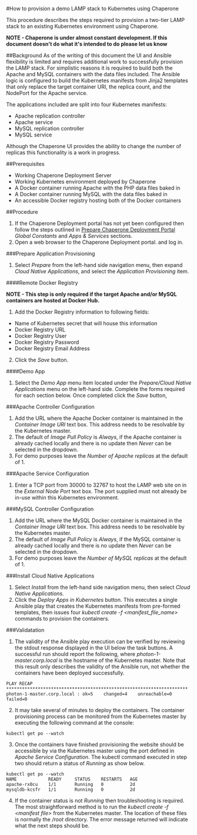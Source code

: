 
#How to provision a demo LAMP stack to Kubernetes using Chaperone

This procedure describes the steps required to provision a two-tier LAMP stack to an existing Kubernetes environment using Chaperone.

**NOTE - Chaperone is under almost constant development. If this document doesn't do what it's intended to do please let us know**

##Background
As of the writing of this document the UI and Ansible flexibility is limited and requires additional work to successfully provision the LAMP stack. For simplistic reasons it is required to build both the Apache and MySQL containers with the data files included. The Ansible logic is configured to build the Kubernetes manifests from Jinja2 templates that only replace the target container URI, the replica count, and the NodePort for the Apache service.

The applications included are split into four Kubernetes manifests:

 * Apache replication controller
 * Apache service
 * MySQL replication controller
 * MySQL service

Although the Chaperone UI provides the ability to change the number of replicas this functionality is a work in progress.

##Prerequisites
* Working Chaperone Deployment Server
* Working Kubernetes environment deployed by Chaperone
* A Docker container running Apache with the PHP data files baked in
* A Docker container running MySQL with the data files baked in
* An accessible Docker registry hosting both of the Docker containers

##Procedure
1. If the Chaperone Deployment portal has not yet been configured then follow the steps outlined in [Prepare Chaperone Deployment Portal](https://github.com/vmware/ansible-role-kubernetes-master/blob/master/documentation/kube_via_chaperone.md#prepare-chaperone-deployment-portal) _Global Constants_ and _Apps & Services_ sections.
2. Open a web browser to the Chaperone Deployment portal. and log in.

###Prepare Application Provisioning
1. Select _Prepare_ from the left-hand side navigation menu, then expand _Cloud Native Applications_, and select the _Application Provisioning_ item.

####Remote Docker Registry

**NOTE - This step is only required if the target Apache and/or MySQL containers are hosted at Docker Hub.**

1. Add the Docker Registry information to following fields:
* Name of Kubernetes secret that will house this information
* Docker Registry URL
* Docker Registry User
* Docker Registry Password
* Docker Registry Email Address
2. Click the _Save_ button.

####Demo App
1. Select the _Demo App_ menu item located under the _Prepare/Cloud Native Applications_ menu on the left-hand side. Complete the forms required for each section below. Once completed click the _Save_ button,

###Apache Controller Configuration
1. Add the URL where the Apache Docker container is maintained in the _Container Image URI_ text box. This address needs to be resolvable by the Kubernetes master.
2. The default of _Image Pull Policy_ is _Always_, if the Apache container is already cached locally and there is no update then _Never_ can be selected in the dropdown.
3. For demo purposes leave the _Number of Apache replicas_ at the default of 1.

###Apache Service Configuration
1. Enter a TCP port from 30000 to 32767 to host the LAMP web site on in the _External Node Port_ text box. The port supplied must not already be in-use within this Kubernetes environment.

###MySQL Controller Configuration
1. Add the URL where the MySQL Docker container is maintained in the _Container Image URI_ text box. This address needs to be resolvable by the Kubernetes master.
2. The default of _Image Pull Policy_ is _Always_, if the MySQL container is already cached locally and there is no update then _Never_ can be selected in the dropdown.
3. For demo purposes leave the _Number of MySQL replicas_ at the default of 1.

###Install Cloud Native Applications

1. Select _Install_ from the left-hand side navigation menu, then select _Cloud Native Applications_.
2. Click the _Deploy Apps in Kubernetes_ button. This executes a single Ansible play that creates the Kubernetes manifests from pre-formed templates, then issues four _kubectl create -f \<manifest_file_name>_ commands to provision the containers.

###Validatation

 1. The validity of the Ansible play execution can be verified by reviewing the stdout response displayed in the UI below the task buttons. A successful run should report the following, where _photon-1-master.corp.local_ is the hostname of the Kubernetes master. Note that this result only describes the validity of the Ansible run, not whether the containers have been deployed successfully.

 ```shell
 PLAY RECAP *********************************************************************
 photon-1-master.corp.local : ok=5    changed=4    unreachable=0    failed=0
 ```
 2. It may take several of minutes to deploy the containers. The container provisioning process can be monitored from the Kubernetes master by executing the following command at the console:

 ```shell
 kubectl get po --watch
 ```
 3. Once the containers have finished provisioning the website should be accessible by via the Kubernetes master using the port defined in _Apache Service Configuration_. The kubectl command executed in step two should return a status of _Running_ as show below.

 ```shell
 kubectl get po --watch
 NAME            READY     STATUS    RESTARTS   AGE
 apache-rx0cu    1/1       Running   0          2d
 mysqldb-kcsfr   1/1       Running   0          2d
 ```
 
 4. If the container status is not _Running_ then troubleshooting is required. The most straightforward method is to run the _kubectl create -f \<manifest file>_ from the Kubernetes master. The location of these files is normally the _/root_ directory. The error message returned will indicate what the next steps should be.
